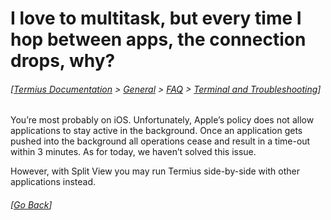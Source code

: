 # I love to multitask, but every time I hop between apps, the connection drops, why?
###### [[Termius Documentation](../../../README.md) > [General](../../README.md) > [FAQ](../README.md) > [Terminal and Troubleshooting](README.md)] 

You’re most probably on iOS. Unfortunately, Apple’s policy does not allow applications to stay active in the background. Once an application gets pushed into the background all operations cease and result in a time-out within 3 minutes. As for today, we haven’t solved this issue.

However, with Split View you may run Termius side-by-side with other applications instead.

###### [[Go Back](README.md)]
